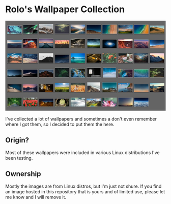 # Rolo's Wallpaper Collection

![Screenshot](.screenshot/screenshot.jpg "Screenshot")

I've collected a lot of wallpapers and sometimes a don't even remember where I got them, so I decided to put them the here.

## Origin?
Most of these wallpapers were included in various Linux distributions I've been testing.

## Ownership
Mostly the images are from Linux distros, but I'm just not shure. If you find an image hosted in this repository that is yours and of limited use, please let me know and I will remove it.
